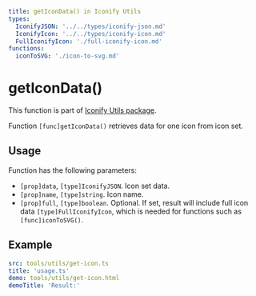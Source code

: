 ```yaml
title: getIconData() in Iconify Utils
types:
  IconifyJSON: '../../types/iconify-json.md'
  IconifyIcon: '../../types/iconify-icon.md'
  FullIconifyIcon: './full-iconify-icon.md'
functions:
  iconToSVG: './icon-to-svg.md'
```

# getIconData()

This function is part of [Iconify Utils package](./index.md).

Function `[func]getIconData()` retrieves data for one icon from icon set.

## Usage

Function has the following parameters:

- `[prop]data`, `[type]IconifyJSON`. Icon set data.
- `[prop]name`, `[type]string`. Icon name.
- `[prop]full`, `[type]boolean`. Optional. If set, result will include full icon data `[type]FullIconifyIcon`, which is needed for functions such as `[func]iconToSVG()`.

## Example

```yaml
src: tools/utils/get-icon.ts
title: 'usage.ts'
demo: tools/utils/get-icon.html
demoTitle: 'Result:'
```
